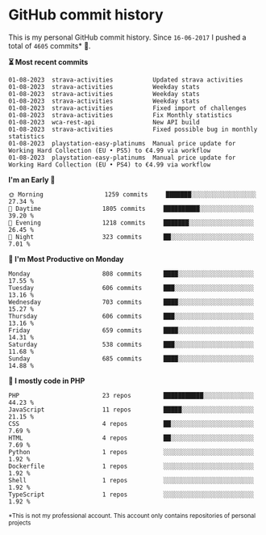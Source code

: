 # GitHub commit history
This is my personal GitHub commit history. Since <!--START_SECTION:first-commit-date-->`16-06-2017`<!--END_SECTION:first-commit-date--> I pushed a total of <!--START_SECTION:total-commit-count-->`4605`<!--END_SECTION:total-commit-count--> commits* 🎉.

<!--START_SECTION:most-recent-commits-->
**⏳ Most recent commits**
                                        
```text
01-08-2023  strava-activities           Updated strava activities
01-08-2023  strava-activities           Weekday stats
01-08-2023  strava-activities           Weekday stats
01-08-2023  strava-activities           Weekday stats
01-08-2023  strava-activities           Fixed import of challenges
01-08-2023  strava-activities           Fix Monthly statistics
01-08-2023  wca-rest-api                New API build
01-08-2023  strava-activities           Fixed possible bug in monthly statistics
01-08-2023  playstation-easy-platinums  Manual price update for Working Hard Collection (EU • PS5) to €4.99 via workflow
01-08-2023  playstation-easy-platinums  Manual price update for Working Hard Collection (EU • PS4) to €4.99 via workflow
```
<!--END_SECTION:most-recent-commits-->  

<!--START_SECTION:commits-per-day-time-->
**I&#039;m an Early 🐤**

```text
🌞 Morning                 1259 commits     ███████░░░░░░░░░░░░░░░░░░   27.34 %
🌆 Daytime                 1805 commits     ██████████░░░░░░░░░░░░░░░   39.20 %
🌃 Evening                 1218 commits     ███████░░░░░░░░░░░░░░░░░░   26.45 %
🌙 Night                   323 commits      ██░░░░░░░░░░░░░░░░░░░░░░░   7.01 %
```
<!--END_SECTION:commits-per-day-time-->  

<!--START_SECTION:commits-per-weekday-->
**📅 I&#039;m Most Productive on Monday**

```text
Monday                    808 commits      ████░░░░░░░░░░░░░░░░░░░░░   17.55 %
Tuesday                   606 commits      ███░░░░░░░░░░░░░░░░░░░░░░   13.16 %
Wednesday                 703 commits      ████░░░░░░░░░░░░░░░░░░░░░   15.27 %
Thursday                  606 commits      ███░░░░░░░░░░░░░░░░░░░░░░   13.16 %
Friday                    659 commits      ████░░░░░░░░░░░░░░░░░░░░░   14.31 %
Saturday                  538 commits      ███░░░░░░░░░░░░░░░░░░░░░░   11.68 %
Sunday                    685 commits      ████░░░░░░░░░░░░░░░░░░░░░   14.88 %
```
<!--END_SECTION:commits-per-weekday-->  

<!--START_SECTION:repos-per-language-->
**💬 I mostly code in PHP**

```text
PHP                       23 repos         ███████████░░░░░░░░░░░░░░   44.23 %
JavaScript                11 repos         █████░░░░░░░░░░░░░░░░░░░░   21.15 %
CSS                       4 repos          ██░░░░░░░░░░░░░░░░░░░░░░░   7.69 %
HTML                      4 repos          ██░░░░░░░░░░░░░░░░░░░░░░░   7.69 %
Python                    1 repos          ░░░░░░░░░░░░░░░░░░░░░░░░░   1.92 %
Dockerfile                1 repos          ░░░░░░░░░░░░░░░░░░░░░░░░░   1.92 %
Shell                     1 repos          ░░░░░░░░░░░░░░░░░░░░░░░░░   1.92 %
TypeScript                1 repos          ░░░░░░░░░░░░░░░░░░░░░░░░░   1.92 %
```
<!--END_SECTION:repos-per-language-->  

<sub>*This is not my professional account. This account only contains repositories of personal projects</sub>
